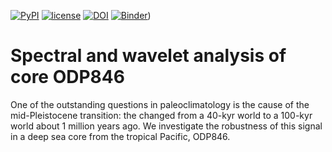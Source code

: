 [![PyPI](https://img.shields.io/badge/python-3.9-yellow.svg)]()
[![license](https://img.shields.io/github/license/khider/ODP846-SpectralAnalysis.svg)]()
[![DOI](https://zenodo.org/badge/501812580.svg)](https://zenodo.org/badge/latestdoi/501812580)
[![Binder](https://mybinder.org/badge_logo.svg)](https://notebooks.gesis.org/binder/v2/gh/khider/ODP846-SpectralAnalysis/HEAD))

# Spectral and wavelet analysis of core ODP846


One of the outstanding questions in paleoclimatology is the cause of the mid-Pleistocene transition: the changed from a 40-kyr world to a 100-kyr world about 1 million years ago. We investigate the robustness of this signal in a deep sea core from the tropical Pacific, ODP846. 

